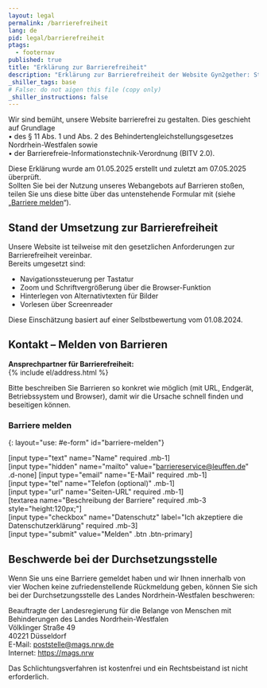 ```yaml
---
layout: legal
permalink: /barrierefreiheit
lang: de
pid: legal/barrierefreiheit
ptags:
  - footernav
published: true
title: "Erklärung zur Barrierefreiheit"
description: "Erklärung zur Barrierefreiheit der Website Gyn2gether: Stand der Umsetzung, Kontakt und Beschwerdemöglichkeiten"
_shiller_tags: base
# False: do not aigen this file (copy only)
_shiller_instructions: false
---
```



Wir sind bemüht, unsere Website barrierefrei zu gestalten. Dies geschieht auf Grundlage  
• des § 11 Abs. 1 und Abs. 2 des Behindertengleichstellungsgesetzes Nordrhein-Westfalen sowie  
• der Barrierefreie-Informationstechnik-Verordnung (BITV 2.0).  

Diese Erklärung wurde am 01.05.2025 erstellt und zuletzt am 07.05.2025 überprüft.  
Sollten Sie bei der Nutzung unseres Webangebots auf Barrieren stoßen, teilen Sie uns diese bitte über das untenstehende Formular mit (siehe „[Barriere melden](/barrierefreiheit#barriere-melden)“).

## Stand der Umsetzung zur Barrierefreiheit

Unsere Website ist teilweise mit den gesetzlichen Anforderungen zur Barrierefreiheit vereinbar.  
Bereits umgesetzt sind:  
- Navigationssteuerung per Tastatur  
- Zoom und Schriftvergrößerung über die Browser-Funktion
- Hinterlegen von Alternativtexten für Bilder
- Vorlesen über Screenreader


Diese Einschätzung basiert auf einer Selbstbewertung vom 01.08.2024.

## Kontakt – Melden von Barrieren

**Ansprechpartner für Barrierefreiheit:**  
{% include el/address.html %}

Bitte beschreiben Sie Barrieren so konkret wie möglich (mit URL, Endgerät, Betriebssystem und Browser), damit wir die Ursache schnell finden und beseitigen können.

### Barriere melden
{: layout="use: #e-form" id="barriere-melden"} 

[input type="text" name="Name" required .mb-1]  
[input type="hidden" name="mailto" value="barriereservice@leuffen.de" .d-none]
[input type="email" name="E-Mail" required .mb-1]  
[input type="tel" name="Telefon (optional)" .mb-1]  
[input type="url" name="Seiten-URL" required .mb-1]  
[textarea name="Beschreibung der Barriere" required .mb-3 style="height:120px;"]  
[input type="checkbox" name="Datenschutz" label="Ich akzeptiere die Datenschutzerklärung" required .mb-3]  
[input type="submit" value="Melden" .btn .btn-primary]

## Beschwerde bei der Durchsetzungsstelle

Wenn Sie uns eine Barriere gemeldet haben und wir Ihnen innerhalb von vier Wochen keine zufriedenstellende Rückmeldung geben, können Sie sich bei der Durchsetzungsstelle des Landes Nordrhein-Westfalen beschweren:

Beauftragte der Landesregierung für die Belange von Menschen mit Behinderungen des Landes Nordrhein-Westfalen  
Völklinger Straße 49  
40221 Düsseldorf  
E-Mail: poststelle@mags.nrw.de  
Internet: https://mags.nrw  

Das Schlichtungsverfahren ist kostenfrei und ein Rechtsbeistand ist nicht erforderlich.
